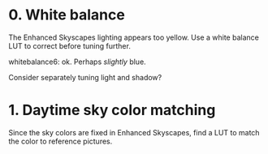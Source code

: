 # 0. White balance
The Enhanced Skyscapes lighting appears too yellow. Use a white balance LUT to correct before tuning further.

whitebalance6: ok. Perhaps *slightly* blue.

Consider separately tuning light and shadow?

# 1. Daytime sky color matching
Since the sky colors are fixed in Enhanced Skyscapes, find a LUT to match the color to reference pictures.